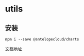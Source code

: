 # utils

## 安装

```
npm i --save @antelopecloud/charts
```

[文档地址](https://antelopecloud-frontend.github.io/utils/storybook-static/index.html)
